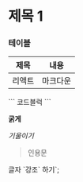 # 제목 1

### 테이블

| 제목   | 내용     |
| ------ | -------- |
| 리액트 | 마크다운 |

\`\`\`
코드블럭
\`\`\`

**굵게**

_기울이기_

> 인용문

글자 \`강조\` 하기`;

